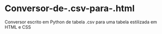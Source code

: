 # Conversor-de-.csv-para-.html
Conversor escrito em Python de tabela .csv para uma tabela estilizada em HTML e CSS
